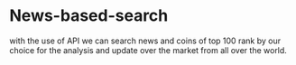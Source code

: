 # News-based-search
with the use of API we can search news and coins of top 100 rank by our choice for the analysis and update over the market from all over the world.
